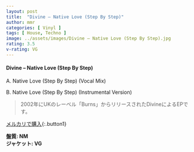 ```yaml
---
layout: post
title:  "Divine – Native Love (Step By Step)"
author: mmr
categories: [ Vinyl ]
tags: [ House, Techno ]
image: ../assets/images/Divine – Native Love (Step By Step).jpg
rating: 3.5
v-rating: VG
---
```


#### Divine – Native Love (Step By Step)

A. Native Love (Step By Step) (Vocal Mix)

B. Native Love (Step By Step) (Instrumental Version)

> 2002年にUKのレーベル「Burns」からリリースされたDivineによるEPです。


[メルカリで購入](https://jp.mercari.com/item/m81787621079){:.button1}

<div class="mt-4 mb-4 d-flex align-items-center">
<strong class="mr-1">盤質: NM</strong>
</div>
<div class="mt-4 mb-4 d-flex align-items-center">
<strong class="mr-1">ジャケット: VG</strong>
</div>
